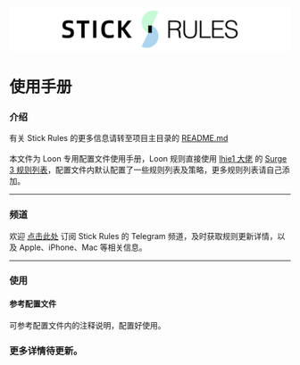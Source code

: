 ![](https://raw.githubusercontent.com/GeQ1an/Rules/master/Images/StickLogoMedium.png)
# 使用手册

### 介绍

有关 Stick Rules 的更多信息请转至项目主目录的 [README.md](https://github.com/GeQ1an/Rules/blob/master/README.md)<br>
<br>
本文件为 Loon 专用配置文件使用手册，Loon 规则直接使用 [lhie1 大佬](https://github.com/lhie1) 的 [Surge 3 规则列表](https://github.com/lhie1/Rules/tree/master/Surge/Surge%203/Provider)，配置文件内默认配置了一些规则列表及策略，更多规则列表请自己添加。

---

### 频道

欢迎 [点击此处](https://t.me/usestick) 订阅 Stick Rules 的 Telegram 频道，及时获取规则更新详情，以及 Apple、iPhone、Mac 等相关信息。

---

### 使用
#### 参考配置文件
可参考配置文件内的注释说明，配置好使用。
<br>
### 更多详情待更新。
